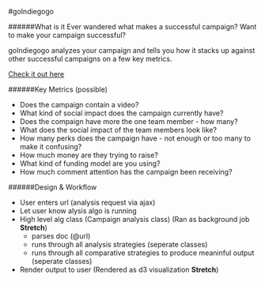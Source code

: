#goIndiegogo

######What is it
Ever wandered what makes a successful campaign?  Want to make your campaign successful?  

goIndiegogo analyzes your campaign and tells you how it stacks up against other successful campaigns on a few key metrics.

[Check it out here](goindiegogo.herokuapp.com)

######Key Metrics (possible)
- Does the campaign contain a video?
- What kind of social impact does the campaign currently have?
- Does the compaign have more the one team member - how many?
- What does the social impact of the team members look like?
- How many perks does the campaign have - not enough or too many to make it confusing?
- How much money are they trying to raise?
- What kind of funding model are you using?
- How much comment attention has the campaign been receiving?

######Design & Workflow
- User enters url (analysis request via ajax)
- Let user know alysis algo is running
- High level alg class (Campaign analysis class) (Ran as background job **Stretch**)
  - parses doc (@url)
  - runs through all analysis strategies (seperate classes)
  - runs through all comparative strategies to produce meaninful output (seperate classes)
- Render output to user (Rendered as d3 visualization **Stretch**)



